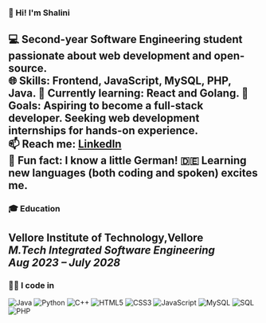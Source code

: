### 👋 Hi! I'm Shalini

💻 Second-year Software Engineering student passionate about web development and open-source.  
🌐 **Skills**: Frontend, JavaScript, MySQL, PHP, Java.
🚀 **Currently learning**: React and Golang.
🎯 **Goals**: Aspiring to become a full-stack developer. Seeking web development internships for hands-on experience.  
📫 **Reach me**:  [LinkedIn](www.linkedin.com/in/shalinibalaji/)  
🌟 **Fun fact**: I know a little German! 🇩🇪 Learning new languages (both coding and spoken) excites me.
---

### 🎓 Education

  **Vellore Institute of Technology,Vellore**  
  *M.Tech Integrated Software Engineering*  
  *Aug 2023 – July 2028*
---

### 👨‍💻 I code in

![Java](https://img.shields.io/badge/-Java-007396?logo=java&logoColor=white)
![Python](https://img.shields.io/badge/-Python-3776AB?logo=python&logoColor=white)
![C++](https://img.shields.io/badge/-C++-00599C?logo=c%2B%2B&logoColor=white)
![HTML5](https://img.shields.io/badge/-HTML5-E34F26?logo=html5&logoColor=white)
![CSS3](https://img.shields.io/badge/-CSS3-1572B6?logo=css3&logoColor=white)
![JavaScript](https://img.shields.io/badge/-JavaScript-F7DF1E?logo=javascript&logoColor=black)
![MySQL](https://img.shields.io/badge/-MySQL-4479A1?logo=mysql&logoColor=white)
![SQL](https://img.shields.io/badge/-SQL-003B57?logo=sql&logoColor=white)
![PHP](https://img.shields.io/badge/-PHP-777BB4?logo=php&logoColor=white)




